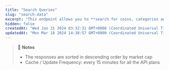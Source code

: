 ```yaml
---
title: "Search Queries"
slug: "search-data"
excerpt: "This endpoint allows you to **search for coins, categories and markets listed on CoinGecko**."
hidden: false
createdAt: "Wed Jan 31 2024 03:32:31 GMT+0000 (Coordinated Universal Time)"
updatedAt: "Mon Mar 18 2024 14:38:57 GMT+0000 (Coordinated Universal Time)"
---
```

> 📘 **Notes**
> 
> - The responses are sorted in descending order by market cap
> - Cache / Update Frequency:  every 15 minutes for all the API plans
